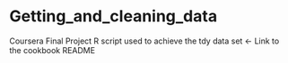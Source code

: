 # Getting_and_cleaning_data
Coursera Final Project
R script used to achieve the tdy data set <- 
Link to the cookbook
README
